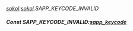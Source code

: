_[sokol](../../modules/sokol/sokol-module.md):[sokol](../../modules/sokol/sokol-module.md).SAPP\_KEYCODE\_INVALID_
##### Const SAPP\_KEYCODE\_INVALID:[sapp_keycode](../../modules/sokol/sokol-sapp_keycode.md)
